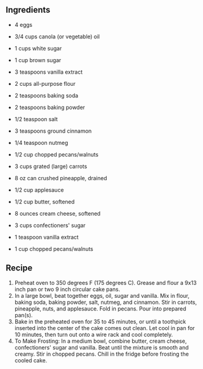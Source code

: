 
Ingredients
-----------
* 4 eggs
* 3/4 cups canola (or vegetable) oil
* 1 cups white sugar
* 1 cup brown sugar
* 3 teaspoons vanilla extract
* 2 cups all-purpose flour
* 2 teaspoons baking soda
* 2 teaspoons baking powder
* 1/2 teaspoon salt
* 3 teaspoons ground cinnamon
* 1/4 teaspoon nutmeg
* 1/2 cup chopped pecans/walnuts
* 3 cups grated (large) carrots
* 8 oz can crushed pineapple, drained
* 1/2 cup applesauce

* 1/2 cup butter, softened
* 8 ounces cream cheese, softened
* 3 cups confectioners' sugar
* 1 teaspoon vanilla extract
* 1 cup chopped pecans/walnuts

Recipe
------
1. Preheat oven to 350 degrees F (175 degrees C). Grease and flour a 9x13 inch
   pan or two 9 inch circular cake pans.
2. In a large bowl, beat together eggs, oil, sugar and vanilla. Mix in flour,
   baking soda, baking powder, salt, nutmeg, and cinnamon. Stir in carrots,
   pineapple, nuts, and applesauce. Fold in pecans. Pour into prepared pan(s).
3. Bake in the preheated oven for 35 to 45 minutes, or until a toothpick
   inserted into the center of the cake comes out clean. Let cool in pan for 10
   minutes, then turn out onto a wire rack and cool completely.
4. To Make Frosting: In a medium bowl, combine butter, cream cheese,
   confectioners' sugar and vanilla. Beat until the mixture is smooth and creamy.
   Stir in chopped pecans. Chill in the fridge before frosting the cooled cake.
